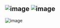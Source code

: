 ![image](https://user-images.githubusercontent.com/57319180/206206392-66babe9b-6851-412a-b63b-97c6b3a8a4ef.png)
![image](https://user-images.githubusercontent.com/57319180/206206452-59a17d32-95fe-42ad-b74b-a74942f86edc.png)
--------------------------------------------------------
![image](https://user-images.githubusercontent.com/57319180/206206559-a75bd469-72d1-4f82-8ae7-b661f1ff438d.png)
